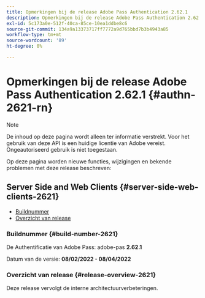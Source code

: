 ```yaml
---
title: Opmerkingen bij de release Adobe Pass Authentication 2.62.1
description: Opmerkingen bij de release Adobe Pass Authentication 2.62.1
exl-id: 5c173a0e-512f-40ca-85ce-10ea1ddbe8c6
source-git-commit: 134a9a13373717ff7772a9d765bbd7b3b4943a85
workflow-type: tm+mt
source-wordcount: '89'
ht-degree: 0%

---
```


# Opmerkingen bij de release Adobe Pass Authentication 2.62.1 {#authn-2621-rn}

>[!NOTE]
>
>De inhoud op deze pagina wordt alleen ter informatie verstrekt. Voor het gebruik van deze API is een huidige licentie van Adobe vereist. Ongeautoriseerd gebruik is niet toegestaan.

Op deze pagina worden nieuwe functies, wijzigingen en bekende problemen met deze release beschreven:

## Server Side and Web Clients {#server-side-web-clients-2621}

* [Buildnummer](#build-number-2621)
* [Overzicht van release](#release-overview-2621)

### Buildnummer {#build-number-2621}

De Authentificatie van Adobe Pass: adobe-pas **2.62.1**

Datum van de versie: **08/02/2022 - 08/04/2022**

### Overzicht van release {#release-overview-2621}

Deze release vervolgt de interne architectuurverbeteringen.
